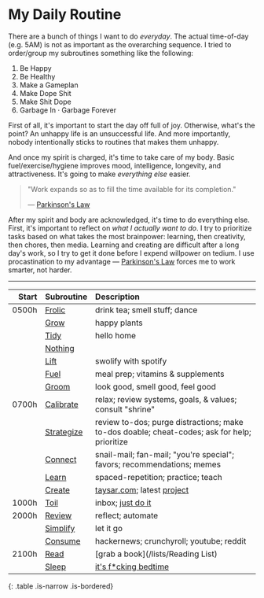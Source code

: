 # My Daily Routine

<!-- ![Benjamin Franklin's Daily Routine](https://dw8stlw9qt0iz.cloudfront.net/IG8P7fErIdd5T7Y-eLijaa--cCg=/fit-in/675x799/filters:format(jpeg):quality(75)/curiosity-data.s3.amazonaws.com/images/content/portrait/standard/bc021863-2e1b-4ba5-e624-2d93b21f9ac9.png) -->

There are a bunch of things I want to do _everyday_. The actual time-of-day (e.g. 5AM) is not as important as the overarching sequence. I tried to order/group my subroutines something like the following:
1. Be Happy
2. Be Healthy
3. Make a Gameplan
4. Make Dope Shit
5. Make Shit Dope
6. Garbage In · Garbage Forever

First of all, it's important to start the day off full of joy. Otherwise, what's the point? An unhappy life is an unsuccessful life. And more importantly, nobody intentionally sticks to routines that makes them unhappy.

And once my spirit is charged, it's time to take care of my body. Basic fuel/exercise/hygiene improves mood, intelligence, longevity, and attractiveness. It's going to make _everything else_ easier.

> "Work expands so as to fill the time available for its completion."
>
> — [Parkinson's Law](https://en.wikipedia.org/wiki/Parkinson%27s_law)

After my spirit and body are acknowledged, it's time to do everything else. First, it's important to reflect on _what I actually want to do_. I try to prioritize tasks based on what takes the most brainpower: learning, then creativity, then chores, then media. Learning and creating are difficult after a long day's work, so I try to get it done before I expend willpower on tedium. I use procastination to my advantage — [Parkinson's Law](https://en.wikipedia.org/wiki/Parkinson%27s_law) forces me to work smarter, not harder.

---

<!--

Well, nothing after toil ever gets done. Let's shift everything so that it comes last!

-->

Start | Subroutine                | Description
----: | :------------------------ | :----------
0500h | [Frolic    ](#Frolic)     | drink tea; smell stuff; dance
      | [Grow      ](#Grow)       | happy plants
      | [Tidy      ](#Tidy)       | hello home
      | [Nothing   ](#Nothing)    |
      | [Lift      ](#Lift)       | swolify with spotify
      | [Fuel      ](#Fuel)       | meal prep; vitamins & supplements
      | [Groom     ](#Groom)      | look good, smell good, feel good
0700h | [Calibrate ](#Calibrate)  | relax; review systems, goals, & values; consult "shrine"
      | [Strategize](#Strategize) | review to-dos; purge distractions; make to-dos doable; cheat-codes; ask for help; prioritize
      | [Connect   ](#Connect)    | snail-mail; fan-mail; "you're special"; favors; recommendations; memes
      | [Learn     ](#Learn)      | spaced-repetition; practice; teach
      | [Create    ](#Create)     | [taysar.com](/); latest [project](/projects)
1000h | [Toil      ](#Toil)       | inbox; [just do it](https://www.youtube.com/watch?v=OCfT8uD9WBU)
2000h | [Review    ](#Review)     | reflect; automate
      | [Simplify  ](#Simplify)   | let it go
      | [Consume   ](#Consume)    | hackernews; crunchyroll; youtube; reddit
2100h | [Read      ](#Read)       | [grab a book](/lists/Reading List)
      | [Sleep     ](#Sleep)      | [it's f*cking bedtime](https://www.youtube.com/watch?v=JurGajlyEew)
{: .table .is-narrow .is-bordered}

<!--

---

## Frolic


## Grow


## Tidy


## Nothing


## Lift


## Fuel


## Groom


## Calibrate


## Strategize


## Connect


## Learn


## Create


## Toil


## Review


## Simplify


## Consume


## Read


## Sleep

-->
